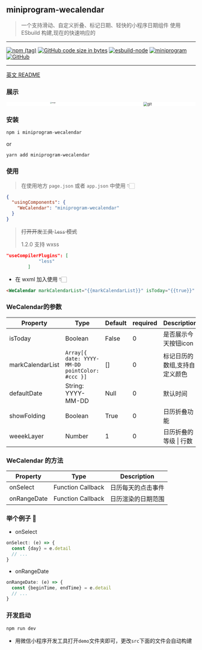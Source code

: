 ## miniprogram-wecalendar
> 一个支持滑动、自定义折叠、标记日期、轻快的小程序日期组件
> 使用ESbuild 构建,现在的快速响应的

---

[![npm (tag)](https://img.shields.io/npm/v/miniprogram-wecalendar)](https://www.npmjs.com/package/miniprogram-wecalendar) 
[![GitHub code size in bytes](https://img.shields.io/github/languages/code-size/ruoduan-hub/miniprogram-wecalendar)](https://github.com/ruoduan-hub/miniprogram-wecalendar)
[![esbuild-node](https://img.shields.io/badge/Node18-Esbuild-blue)](https://github.com/ruoduan-hub/miniprogram-wecalendar)
[![miniprogram](https://img.shields.io/badge/Component-miniprogram-blue)](https://github.com/ruoduan-hub/miniprogram-wecalendar)
[![GitHub](https://img.shields.io/badge/license-Anti%20996-blue)](https://github.com/ruoduan-hub/miniprogram-wecalendar)

---

[英文 README](README.md)

### 展示

<div style="display: flex; justify-content: space-around;background: #fff">
  <img src="https://s2.loli.net/2023/04/19/u7owCD6U9pAiLxf.png" alt="image" style="zoom: 25%;" />
  <img src="https://s2.loli.net/2023/04/19/HaL4mwgMDou5fyK.gif" alt="git" style="zoom:67%;" />
</div>

### 安装

```js
npm i miniprogram-wecalendar
```

or

```
yarn add miniprogram-wecalendar
```



### 使用

> 在使用地方 `page.json` 或者 `app.json` 中使用 👇🏻

```json
{
  "usingComponents": {
    "WeCalendar": "miniprogram-wecalendar"
  }
}
```

> ~~打开开发工具 `less` 模式~~
>
> 1.2.0 支持 wxss

```json
"useCompilerPlugins": [
            "less"
        ]
```




- 在 wxml 加入使用 👇🏻

```html
<WeCalendar markCalendarList="{{markCalendarList}}" isToday="{{true}}" bind:onRangeDate="onRangeDate" bind:onSelect="onSelect" />
```



### WeCalendar的参数

| Property | Type | Default | required | Description |
| -------- | ----- | ----- | ----- | -------------------- |
| isToday | Boolean | False | 0 | 是否展示今天按钮icon |
| markCalendarList | `Array[{ date: YYYY-MM-DD pointColor: #ccc }]` | [] | 0 | 标记日历的数组,支持自定义颜色 |
| defaultDate | String:  YYYY-MM-DD | Null | 0 | 默认时间 |
| showFolding | Boolean | True | 0 | 日历折叠功能 |
| weeekLayer | Number | 1 | 0 | 日历折叠的等级 \| 行数 |



### WeCalendar 的方法

| Property | Type | Description |
| ---------- | ----- | --------------- |
| onSelect | Function Callback | 日历每天的点击事件 |
| onRangeDate | Function Callback | 日历渲染的日期范围 |

### 举个例子 🌰

- onSelect

```js
onSelect: (e) => {
  const {day} = e.detail
  // ...
}
```

- onRangeDate

```js
onRangeDate: (e) => {
  const {beginTime, endTime} = e.detail
  // ...
}
```


### 开发启动
```js
npm run dev
```
- 用微信小程序开发工具打开`demo`文件夹即可，更改`src`下面的文件会自动构建



